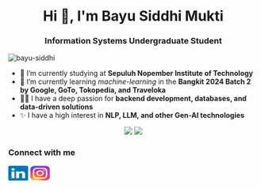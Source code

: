 <h1 align="center">Hi 👋, I'm Bayu Siddhi Mukti</h1>
<h3 align="center">Information Systems Undergraduate Student</h3>

<p align="left">
  <img src="https://komarev.com/ghpvc/?username=bayu-siddhi&label=Profile%20views&color=0e75b6&style=flat" alt="bayu-siddhi"/>
</p>

- 🏫 I’m currently studying at **Sepuluh Nopember Institute of Technology**
- 🌱 I’m currently learning *machine-learning* in the **Bangkit 2024 Batch 2 by Google, GoTo, Tokopedia, and Traveloka**
- 👨‍💻 I have a deep passion for **backend development, databases, and data-driven solutions**
- ✨ I have a high interest in **NLP, LLM, and other Gen-AI technologies**

<div align="center">
  <image src="https://github-readme-stats.vercel.app/api?username=bayu-siddhi&show_icons=true&hide_border=true&bg_color=00000000&theme=github_dark_dimmed">
  <image src="https://github-readme-stats.vercel.app/api/top-langs/?username=bayu-siddhi&size_weight=0.3&count_weight=0.7&layout=compact&hide_border=true&bg_color=00000000&theme=github_dark_dimmed">
</div>

<h3 align="left">Connect with me</h3>
<p align="left">
  <a href="https://linkedin.com/in/bayu-siddhi-mukti" target="blank"><img align="center" src="https://raw.githubusercontent.com/CLorant/readme-social-icons/main/medium/filled/linkedin.svg" alt="bayu-siddhi-mukti" height="30" width="40" /></a>
  <a href="https://instagram.com/bayu.siddhi" target="blank"><img align="center" src="https://raw.githubusercontent.com/CLorant/readme-social-icons/main/medium/filled/instagram.svg" alt="bayu.siddhi" height="30" width="40" /></a>
</p>
